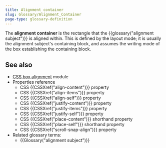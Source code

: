 ```yaml
---
title: Alignment container
slug: Glossary/Alignment_Container
page-type: glossary-definition
---
```




The **alignment container** is the rectangle that the {{glossary("alignment subject")}} is aligned within. This is defined by the layout mode; it is usually the alignment subject's containing block, and assumes the writing mode of the box establishing the containing block.

## See also

- [CSS box alignment](/Web/CSS/CSS_box_alignment) module
- Properties reference
  - CSS {{CSSXref("align-content")}} property
  - CSS {{CSSXref("align-items")}} property
  - CSS {{CSSXref("align-self")}} property
  - CSS {{CSSXref("justify-content")}} property
  - CSS {{CSSXref("justify-items")}} property
  - CSS {{CSSXref("justify-self")}} property
  - CSS {{CSSXref("place-content")}} shorthand property
  - CSS {{CSSXref("place-self")}} shorthand property
  - CSS {{CSSXref("scroll-snap-align")}} property
- Related glossary terms:
  - {{Glossary("alignment subject")}}
